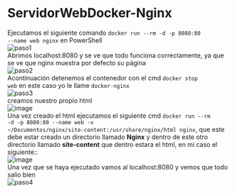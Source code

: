 # ServidorWebDocker-Nginx

Ejecutamos el siguiente comando <code>docker run --rm -d -p 8080:80 --name web nginx</code> en PowerShell  
![paso1](https://user-images.githubusercontent.com/91737963/168915418-cf11545c-d0bc-4cc9-a0ea-1812548ca147.png)  
Abrimos localhost:8080 y se ve que todo funciona correctamente, ya que se ve que nginx muestra por defecto su página  
![paso2](https://user-images.githubusercontent.com/91737963/168915552-3c6cd97a-94e2-40bb-90d3-b4c3460e3ce4.png)  
Acontinuación detenemos el contenedor con el cmd <code>docker stop web</code> en este caso yo le llame <code>docker-nginx</code>  
![paso3](https://user-images.githubusercontent.com/91737963/168916091-a4dd9220-01ed-4b1e-ab23-fb47888d184b.png)  
creamos nuestro propio html  
![image](https://user-images.githubusercontent.com/91737963/168915938-8bdb566d-123a-40c0-981e-ed4835bcd934.png)  
Una vez creado el html ejecutamos el siguiente cmd <code>docker run --rm -d -p 8080:80 --name web -v ~/Documentos/nginx/site-content:/usr/share/nginx/html nginx</code>, que este debe estar creado un directorio llamado **Nginx** y dentro de este otro directorio llamado **site-content** que dentro estara el html, en mi caso el siguiente::  
![image](https://user-images.githubusercontent.com/91737963/168916670-793a72b1-70b8-4eba-a855-8876575dbeb0.png)  
Una vez que se haya ejecutado vamos al localhost:8080 y vemos que todo salio bien  
![paso4](https://user-images.githubusercontent.com/91737963/168916185-e3b698b7-26cd-43b3-849f-e7152f2ce66e.png)

